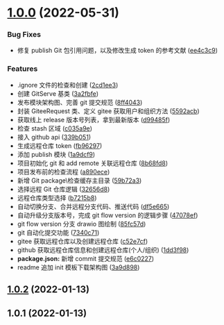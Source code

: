 # [1.0.0](https://github.com/AKclown/ak-cli/compare/v1.0.2...v1.0.0) (2022-05-31)

### Bug Fixes

- 修复 publish Git 包引用问题，以及修改生成 token 的参考文献 ([ee4c3c9](https://github.com/AKclown/ak-cli/commit/ee4c3c987d7374256d7787bd405f982d43c5d306))

### Features

- .ignore 文件的检查和创建 ([2cd1ee3](https://github.com/AKclown/ak-cli/commit/2cd1ee3bcb966399a8a5aab4f21ad6513dcb2824))
- 创建 GitServe 基类 ([3a2fbfe](https://github.com/AKclown/ak-cli/commit/3a2fbfe95a063719c6229a6a4e8de4287ccbafe2))
- 发布模块架构图、完善 git 提交规范 ([8ff4043](https://github.com/AKclown/ak-cli/commit/8ff40432f3334d2f47fd7d7997df99a8abbffd80))
- 封装 GiteeRequest 类、定义 gitee 获取用户和组织方法 ([5592acb](https://github.com/AKclown/ak-cli/commit/5592acb8f44c42524be048c316c2b867002b4e09))
- 获取线上 release 版本号列表，拿到最新版本 ([d99485f](https://github.com/AKclown/ak-cli/commit/d99485f2ae7641f7f78da74be6cc6995ce8f4863))
- 检查 stash 区域 ([c035a9e](https://github.com/AKclown/ak-cli/commit/c035a9e640cf22655239d11412556ea991c96f73))
- 接入 github api ([339b051](https://github.com/AKclown/ak-cli/commit/339b0510846663376e9a9f0f878dd912544481c6))
- 生成远程仓库 token ([fb96297](https://github.com/AKclown/ak-cli/commit/fb9629725ff7b5fab57a82913fb7deb89b717103))
- 添加 publish 模块 ([1a9dcf9](https://github.com/AKclown/ak-cli/commit/1a9dcf9f4f492e01b6c67e17d82aab61e0521b50))
- 项目初始化 git 和 add remote 关联远程仓库 ([8b68fd8](https://github.com/AKclown/ak-cli/commit/8b68fd8a036c182cc51d919ea1e5ea2a165ea6ce))
- 项目发布前的检查流程 ([a890ece](https://github.com/AKclown/ak-cli/commit/a890ece362f53fe9d3a01c383de93168e6f01d1d))
- 新增 Git package\检查缓存主目录 ([59b72a3](https://github.com/AKclown/ak-cli/commit/59b72a312f0ee7accaa0e7a8831fa2ca9a08ddac))
- 选择远程 Git 仓库逻辑 ([32656d8](https://github.com/AKclown/ak-cli/commit/32656d890ab16da68cc737f9a7bb956b17ae240e))
- 远程仓库类型选择 ([b7215b8](https://github.com/AKclown/ak-cli/commit/b7215b81ffd41a1cfd106f704f6a889a0c509f53))
- 自动切换分支、合并远程分支代码、推送代码 ([df5e665](https://github.com/AKclown/ak-cli/commit/df5e665ec1bf915caaa4001decb673878362f0e5))
- 自动升级分支版本号，完成 git flow version 的逻辑步骤 ([47078ef](https://github.com/AKclown/ak-cli/commit/47078ef033e09a580303b3f000662e7a407b74f9))
- git flow version 分支 drawio 图绘制 ([85fc57d](https://github.com/AKclown/ak-cli/commit/85fc57dc71ccf72b7b00ae504cae9efe570b6cc9))
- git 自动化提交功能 ([7340c71](https://github.com/AKclown/ak-cli/commit/7340c716b69d2852f28617861c46c4ba2dbc1acd))
- gitee 获取远程仓库以及创建远程仓库 ([c52e7cf](https://github.com/AKclown/ak-cli/commit/c52e7cfdbd657e2fa659ffc6ac8140f1e3548443))
- github 获取远程仓库信息和创建远程仓库(个人/组织) ([1dd3f98](https://github.com/AKclown/ak-cli/commit/1dd3f98ddaa4bc4a5de54bffa683a1a4f24f5b43))
- **package.json:** 新增 commit 提交规范 ([e6c0227](https://github.com/AKclown/ak-cli/commit/e6c0227ec67b1e5f80b0da28707e3f340e3d9c7f))
- readme 追加 init 模板下载架构图 ([3a9d898](https://github.com/AKclown/ak-cli/commit/3a9d898ae8bd494da42b0a9894402a5a0db7f7d8))

## [1.0.2](https://github.com/AKclown/ak-cli/compare/v1.0.1...v1.0.2) (2022-01-13)

## 1.0.1 (2022-01-13)
